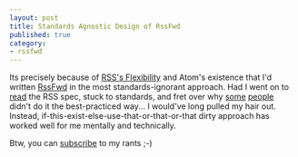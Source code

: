 ```yaml
---
layout: post
title: Standards Agnostic Design of RssFwd
published: true
category:
- rssfwd
---
```

Its precisely because of [RSS's Flexibility](http://blogs.zdnet.com/BTL/index.php?p=822&tag=nl.e539) and Atom's existence that I'd written [RssFwd](http://rails.yanime.org/rssfwd/) in the most standards-ignorant approach. Had I went on to [read](http://blogs.law.harvard.edu/tech/rss) the RSS spec, stuck to standards, and fret over why [some](http://rails.yanime.org/rssfwd/preview?url=http%3A%2F%2Fradio.weblogs.com%2F0001011%2Frss.xml) [people](http://rails.yanime.org/rssfwd/preview?url=http%3A%2F%2Fblogs.sun.com%2Froller%2Frss%2Fjonathan) didn't do it the best-practiced way... I would've long pulled my hair out. Instead, if-this-exist-else-use-that-or-that-or-that dirty approach has worked well for me mentally and technically.  
  
Btw, you can [subscribe](http://rails.yanime.org/rssfwd/preview?url=http%3A//blog.yanime.org/xml/rss/feed.xml) to my rants ;-)

